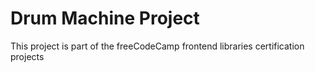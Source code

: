 # Drum Machine Project

This project is part of the freeCodeCamp frontend libraries certification projects
